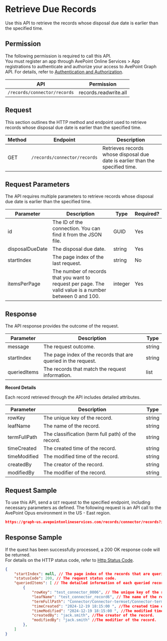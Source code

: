 # Retrieve Due Records  

Use this API to retrieve the records whose disposal due date is earlier than the specified time.

## Permission

The following permission is required to call this API.  
You must register an app through AvePoint Online Services > App registrations to authenticate and authorize your access to AvePoint Graph API. For details, refer to [Authentication and Authorization](https://learn.avepoint.com/docs/Use-AvePoint-Graph-API.html#authentication-and-authorization).

| API    | Permission  |
|-------------------|---------------------|
| `/records/connector/records` |  records.readwrite.all |

## Request

This section outlines the HTTP method and endpoint used to retrieve records whose disposal due date is earlier than the specified time.  

| Method | Endpoint | Description |
| --- | --- | --- |
| GET | `/records/connector/records` | Retrieves records whose disposal due date is earlier than the specified time. |

## Request Parameters

The API requires multiple parameters to retrieve records whose disposal due date is earlier than the specified time.  

|Parameter|Description| Type|Required?|
|---|---|---|---|
|id|The ID of the connection. You can find it from the JSON file.|GUID|Yes|
|disposalDueDate|The disposal due date.|string|Yes|
|startIndex|The page index of the last request.|string|No|
|itemsPerPage|The number of records that you want to request per page. The valid value is a number between 0 and 100.|integer|Yes|

## Response

The API response provides the outcome of the request.

| Parameter |Description |Type | 
|-----------|-------------|-----|
| message     | The request outcome.      | string    | 
| startIndex |The page index of the records that are queried in the request. | string  |
| queriedItems  |The records that match the request information. | list  | 

**Record Details**

Each record retrieved through the API includes detailed attributes. 

| Parameter   |Description        | Type   | 
|--------------------|---------------------|--------|
|rowKey|The unique key of the record.|string|Yes|
|leafName|The name of the record.|string|Yes|
|termFullPath|The classification (term full path) of the record.|string|No|
|timeCreated| The created time of the record.|string |Yes|  
|timeModified|The modified time of the record.|string|Yes|
|createdBy|The creator of the record.|string|Yes|
|modifiedBy|The modifier of the record.|string|Yes|

## Request Sample

To use this API, send a `GET` request to the specified endpoint, including necessary parameters as defined. The following request is an API call to the AvePoint Opus environment in the US - East region.

```json
https://graph-us.avepointonlineservices.com/records/connector/records?id=63acafab-b2b8-4b44-8ddb-7a47672c2393&disposalDueDate=2024-12-20T11:13:00&startIndex=&itemsPerpage=10
```

## Response Sample

If the quest has been successfully processed, a 200 OK response code will be returned.  
For details on the HTTP status code, refer to [Http Status Code](https://learn.avepoint.com/docs/Use-AvePoint-Graph-API.html#http-status-code).  

```json
{
    "startIndex": null, // The page index of the records that are queried in the request.
    "statusCode": 200, // The request status code.
    "queriedItems": [ // The detailed information of each queried record.
        {
            "rowKey": "test_connector_0006", // The unique key of the record.
            "leafName": "test_connector_record6", // The name of the record.
            "termFullPath": "Connector/Connector-termset/Connector-term", //The classification (term full path) of the record.
            "timeCreated": "2024-12-19 18:15:00 ", //The created time of the record.
            "timeModified": "2024-12-19 18:15:00 ", //The modified time of the record.
            "createdBy": "jack.smith", //The creator of the record.
            "modifiedBy": "jack.smith" //The modifier of the record.
        },
    ]
}

